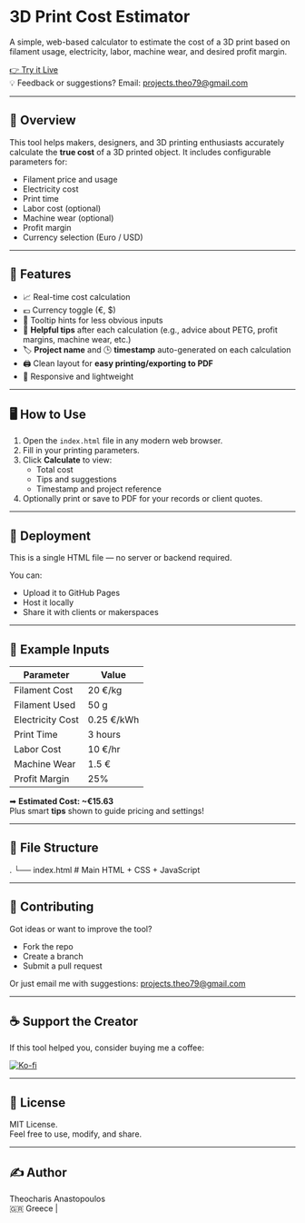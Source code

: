 

# 3D Print Cost Estimator

A simple, web-based calculator to estimate the cost of a 3D print based on filament usage, electricity, labor, machine wear, and desired profit margin.

[👉 Try it Live](https://theo79.github.io/)  
💡 Feedback or suggestions? Email: [projects.theo79@gmail.com](mailto:projects.theo79@gmail.com)

---

## 📸 Overview

This tool helps makers, designers, and 3D printing enthusiasts accurately calculate the **true cost** of a 3D printed object. It includes configurable parameters for:

- Filament price and usage  
- Electricity cost  
- Print time  
- Labor cost (optional)  
- Machine wear (optional)  
- Profit margin  
- Currency selection (Euro / USD)

---

## 🔧 Features

- 📈 Real-time cost calculation  
- 💶 Currency toggle (€, $)  
- 🧠 Tooltip hints for less obvious inputs  
- 📝 **Helpful tips** after each calculation (e.g., advice about PETG, profit margins, machine wear, etc.)  
- 🏷️ **Project name** and 🕒 **timestamp** auto-generated on each calculation  
- 🖨️ Clean layout for **easy printing/exporting to PDF**  
- 📱 Responsive and lightweight  

---

## 🖥️ How to Use

1. Open the `index.html` file in any modern web browser.  
2. Fill in your printing parameters.  
3. Click **Calculate** to view:
   - Total cost
   - Tips and suggestions
   - Timestamp and project reference  
4. Optionally print or save to PDF for your records or client quotes.  

---

## 🚀 Deployment

This is a single HTML file — no server or backend required.

You can:
- Upload it to GitHub Pages  
- Host it locally  
- Share it with clients or makerspaces  

---

## 🧪 Example Inputs

| Parameter         | Value       |
|------------------|-------------|
| Filament Cost     | 20 €/kg     |
| Filament Used     | 50 g        |
| Electricity Cost  | 0.25 €/kWh  |
| Print Time        | 3 hours     |
| Labor Cost        | 10 €/hr     |
| Machine Wear      | 1.5 €       |
| Profit Margin     | 25%         |

➡ **Estimated Cost: ~€15.63**  
Plus smart **tips** shown to guide pricing and settings!

---

## 📂 File Structure

.
└── index.html # Main HTML + CSS + JavaScript


---

## 🤝 Contributing

Got ideas or want to improve the tool?

- Fork the repo  
- Create a branch  
- Submit a pull request  

Or just email me with suggestions: [projects.theo79@gmail.com](mailto:projects.theo79@gmail.com)

---

## ☕ Support the Creator

If this tool helped you, consider buying me a coffee:

[![Ko-fi](https://ko-fi.com/img/githubbutton_sm.svg)](https://ko-fi.com/theo79)

---

## 📄 License

MIT License.  
Feel free to use, modify, and share.

---

## ✍️ Author

Theocharis Anastopoulos  
🇬🇷 Greece |
